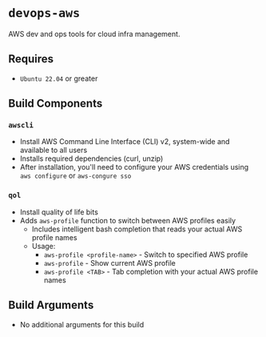 # `devops-aws`
AWS dev and ops tools for cloud infra management.

## Requires
* `Ubuntu 22.04` or greater

## Build Components
### `awscli`
* Install AWS Command Line Interface (CLI) v2, system-wide and available to all users
* Installs required dependencies (curl, unzip)
* After installation, you'll need to configure your AWS credentials using `aws configure` or `aws-congure sso`

### `qol`
* Install quality of life bits
* Adds `aws-profile` function to switch between AWS profiles easily
  * Includes intelligent bash completion that reads your actual AWS profile names
  * Usage:
    - `aws-profile <profile-name>` - Switch to specified AWS profile
    - `aws-profile` - Show current AWS profile
    - `aws-profile <TAB>` - Tab completion with your actual AWS profile names

## Build Arguments
* No additional arguments for this build
